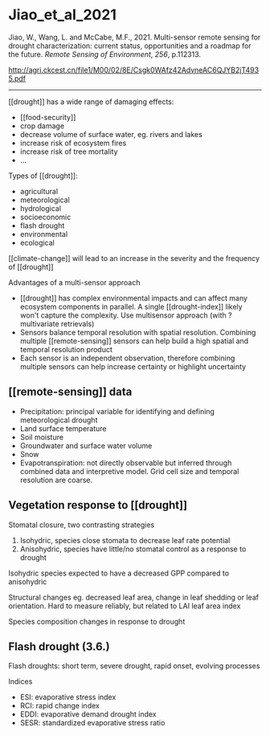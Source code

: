 # Jiao_et_al_2021

Jiao, W., Wang, L. and McCabe, M.F., 2021. Multi-sensor remote sensing for drought characterization: current status, opportunities and a roadmap for the future. _Remote Sensing of Environment_, _256_, p.112313.


http://agri.ckcest.cn/file1/M00/02/8E/Csgk0WAfz42AdvneAC6QJYB2jT4935.pdf

---

[[drought]] has a wide range of damaging effects:

- [[food-security]]
- crop damage
- decrease volume of surface water, eg. rivers and lakes
- increase risk of ecosystem fires
- increase risk of tree mortality
- ...

Types of [[drought]]:

- agricultural
- meteorological
- hydrological
- socioeconomic
- flash drought
- environmental 
- ecological

[[climate-change]] will lead to an increase in the severity and the frequency of [[drought]]

Advantages of a multi-sensor approach

- [[drought]] has complex environmental impacts and can affect many ecosystem components in parallel. A single [[drought-index]] likely won't capture the complexity. Use multisensor approach (with ?multivariate retrievals)
- Sensors balance temporal resolution with spatial resolution. Combining multiple [[remote-sensing]] sensors can help build a high spatial and temporal resolution product
- Each sensor is an independent observation, therefore combining multiple sensors can help increase certainty or highlight uncertainty

## [[remote-sensing]] data

- Precipitation: principal variable for identifying and defining meteorological drought
- Land surface temperature
- Soil moisture
- Groundwater and surface water volume
- Snow
- Evapotranspiration: not directly observable but inferred through combined data and interpretive model. Grid cell size and temporal resolution are coarse. 

## Vegetation response to [[drought]]
Stomatal closure, two contrasting strategies

1. Isohydric, species close stomata to decrease leaf rate potential
2. Anisohydric, species have little/no stomatal control as a response to drought

Isohydric species expected to have a decreased GPP compared to anisohydric

Structural changes eg. decreased leaf area, change in leaf shedding or leaf orientation. Hard to measure reliably, but related to LAI leaf area index

Species composition changes in response to drought

## Flash drought (3.6.)
Flash droughts: short term, severe drought, rapid onset, evolving processes

Indices

- ESI: evaporative stress index
- RCI: rapid change index
- EDDI: evaporative demand drought index
- SESR: standardized evaporative stress ratio




